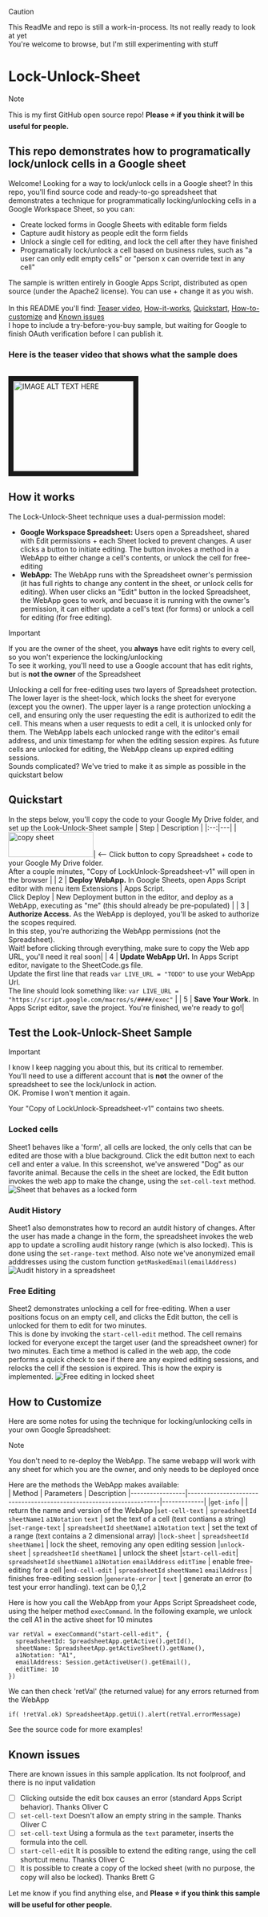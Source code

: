> [!CAUTION]
> This ReadMe and repo is still a work-in-process. Its not really ready to look at yet
> <BR>
> You're welcome to browse, but I'm still experimenting with stuff


Lock-Unlock-Sheet
=================

> [!NOTE]
> This is my first GitHub open source repo! **Please :star: if you think it will be useful for people.**
> <BR>

This repo demonstrates how to programatically lock/unlock cells in a Google sheet
---
Welcome! Looking for a way to lock/unlock cells in a Google sheet? In this repo, you'll find source code and ready-to-go spreadsheet that demonstrates a technique for programmatically locking/unlocking cells in a Google Workspace Sheet, so you can:
- Create locked forms in Google Sheets with editable form fields
- Capture audit history as people edit the form fields
- Unlock a single cell for editing, and lock the cell after they have finished
- Programatically lock/unlock a cell based on business rules, such as "a user can only edit empty cells" or "person x can override text in any cell" 

The sample is written entirely in Google Apps Script, distributed as open source (under the Apache2 license). You can use + change it as you wish. 
<BR>
<BR>
In this README you'll find: 
[Teaser video](here-is-the-teaser-video-that-shows-what-the-sample-does), 
[How-it-works](how-works), 
[Quickstart](quickstart), 
[How-to-customize](how-to-customize) and 
[Known issues](known-issues)
<BR>
I hope to include a try-before-you-buy sample, but waiting for Google to finish OAuth verification before I can publish it. 

### Here is the teaser video that shows what the sample does
<BR>
<a href="http://www.youtube.com/watch?feature=player_embedded&v=YOUTUBE_VIDEO_ID_HERE
" target="_blank"><img src="http://img.youtube.com/vi/YOUTUBE_VIDEO_ID_HERE/0.jpg" 
alt="IMAGE ALT TEXT HERE" width="240" height="180" border="10" /></a>
<!--
### Here is the try-before-you-buy sample:
<table>
  <tr>
    <td>TODO WAITING FOR OAUTH VERIFICATION</td>
    <td><-- Click this button to open the lock/unlock sample spreadsheet shown in the teaser video above. Your browser will need to be logged into a Google account</td>
  </tr>
</table>
-->

How it works
---
The Lock-Unlock-Sheet technique uses a dual-permission model:
* **Google Workspace Spreadsheet:** Users open a Spreadsheet, shared with Edit permissions + each Sheet locked to prevent changes. A user clicks a button to initiate editing. The button invokes a method in a WebApp to either change a cell's contents, or unlock the cell for free-editing 
* **WebApp:** The WebApp runs with the Spreadsheet owner's permission (it has full rights to change any content in the sheet, or unlock cells for editing). When user clicks an "Edit" button in the locked Spreadsheet, the WebApp goes to work, and becuase it is running with the owner's permission, it can either update a cell's text (for forms) or unlock a cell for editing (for free editing).

> [!IMPORTANT]
> If you are the owner of the sheet, you **always** have edit rights to every cell, so you won't experience the locking/unlocking
> <BR> To see it working, you'll need to use a Google account that has edit rights, but is **not the owner** of the Spreadsheet
> 

Unlocking a cell for free-editing uses two layers of Spreadsheet protection. The lower layer is the sheet-lock, which locks the sheet for everyone (except you the owner). The upper layer is a range protection unlocking a cell, and ensuring only the user requesting the edit is authorized to edit the cell. This means when a user requests to edit a cell, it is unlocked only for them. The WebApp labels each unlocked range with the editor's email address, and unix timestamp for when the editing session expires. As future cells are unlocked for editing, the WebApp cleans up expired editing sessions. 
<BR>
Sounds complicated? We've tried to make it as simple as possible in the quickstart below

Quickstart
---
In the steps below, you'll copy the code to your Google My Drive folder, and set up the Look-Unlock-Sheet sample
| Step | Description |
|:--:|---|
| [<img src="res/copy-sheet-button.png" alt="copy sheet" width="170" height="50">](https://www.github.com/)| <-- Click button to copy Spreadsheet + code to your Google My Drive folder.<br>After a couple minutes, "Copy of LockUnlock-Spreadsheet-v1" will open in the browser |
|  2 | **Deploy WebApp.** In Google Sheets, open Apps Script editor with menu item Extensions \| Apps Script.<br>Click Deploy \| New Deployment button in the editor, and deploy as a WebApp, executing as "me" (this should already be pre-populated) |
|  3 | **Authorize Access.** As the WebApp is deployed, you'll be asked to authorize the scopes required.<br>In this step, you're authorizing the WebApp permissions (not the Spreadsheet).<br>Wait! before clicking through everything, make sure to copy the Web app URL, you'll need it real soon|
|  4 | **Update WebApp Url.** In Apps Script editor, navigate to the SheetCode.gs file.<br>Update the first line that reads `var LIVE_URL = "TODO"` to use your WebApp Url.<br>The line should look something like: `var LIVE_URL = "https://script.google.com/macros/s/####/exec"` |
|  5 | **Save Your Work.** In Apps Script editor, save the project. You're finished, we're ready to go!|


Test the Look-Unlock-Sheet Sample
---------------------------------
> [!IMPORTANT]
> I know I keep nagging you about this, but its critical to remember.
> <BR>
> You'll need to use a different account that is **not** the owner of the spreadsheet to see the lock/unlock in action.
> <BR>
> OK. Promise I won't mention it again.


Your "Copy of LockUnlock-Spreadsheet-v1" contains two sheets.
<BR>

### Locked cells
Sheet1 behaves like a 'form', all cells are locked, the only cells that can be edited are those with a blue background. Click the edit button next to each cell and enter a value. In this screenshot, we've answered  "Dog" as our favorite animal. Because the cells in the sheet are locked, the Edit button invokes the web app to make the change, using the `set-cell-text` method.
![Sheet that behaves as a locked form](res/test-01-sheet1.png)

### Audit History
Sheet1 also demonstrates how to record an autdit history of changes. After the user has made a change in the form, the spreadsheet invokes the web app to update a scrolling audit history range (which is also locked). This is done using the `set-range-text` method. Also note we've anonymized email adddresses using the custom function `getMaskedEmail(emailAddress)`
![Audit history in a spreadsheet](res/test-02-audithistory.png)

### Free Editing
Sheet2 demonstrates unlocking a cell for free-editing. When a user positions focus on an empty cell, and clicks the Edit button, the cell is unlocked for them to edit for two minutes.<BR>
This is done by invoking the `start-cell-edit` method. The cell remains locked for everyone except the target user (and the spreadsheet owner) for two minutes. Each time a method is called in the web app, the code performs a quick check to see if there are any expired editing sessions, and relocks the cell if the session is expired. This is how the expiry is implemented.
![Free editing in locked sheet](res/test-03-freeedit.png)

How to Customize
----------------
Here are some notes for using the technique for locking/unlocking cells in your own Google Spreadsheet:
> [!NOTE]
> You don't need to re-deploy the WebApp. The same webapp will work with any sheet for which you are the owner, and only needs to be deployed once
> 

Here are the methods the WebApp makes available:<BR>
| Method          | Parameters                                                          | Description
|-----------------|---------------------------------------------------------------------|-------------|
|`get-info`       |                                                                     | return the name and version of the WebApp 
|`set-cell-text`  | `spreadsheetId` `sheetName1` `a1Notation` `text`                    | set the text of a cell (text contians a string)
|`set-range-text` | `spreadsheetId` `sheetName1` `a1Notation` `text`                    | set the text of a range (text contains a 2 dimensional array)
|`lock-sheet`     | `spreadsheetId` `sheetName1`                                        | lock the sheet, removing any open editing session
|`unlock-sheet`   | `spreadsheetId` `sheetName1`                                        | unlock the sheet
|`start-cell-edit`| `spreadsheetId` `sheetName1` `a1Notation` `emailAddress` `editTime` | enable free-editing for a cell
|`end-cell-edit`  | `spreadsheetId` `sheetName1` `emailAddress`                         | finishes free-editing session
|`generate-error` | `text`                                                              | generate an error (to test your error handling). text can be 0,1,2

Here is how you call the WebApp from your Apps Script Spreadsheet code, using the helper method `execCommand`.
In the following example, we unlock the cell A1 in the active sheet for 10 minutes
```
var retVal = execCommand("start-cell-edit", {
  spreadsheetId: SpreadsheetApp.getActive().getId(),
  sheetName: SpreadsheetApp.getActiveSheet().getName(),
  a1Notation: "A1",
  emailAddress: Session.getActiveUser().getEmail(),
  editTime: 10
})
```
We can then check 'retVal' (the returned value) for any errors returned from the WebApp
```
if( !retVal.ok) SpreadsheetApp.getUi().alert(retVal.errorMessage)
```
See the source code for more examples!

Known issues
------------
There are known issues in this sample application. Its not foolproof, and there is no input validation
- [ ] Clicking outside the edit box causes an error (standard Apps Script behavior). Thanks Oliver C
- [ ] `set-cell-text` Doesn't allow an empty string in the sample. Thanks Oliver C
- [ ] `set-cell-text` Using a formula as the `text` parameter, inserts the formula into the cell. 
- [ ] `start-cell-edit` It is possible to extend the editing range, using the cell shortcut menu. Thanks Oliver C
- [ ] It is possible to create a copy of the locked sheet (with no purpose, the copy will also be locked). Thanks Brett G

Let me know if you find anything else, and  **Please :star: if you think this sample will be useful for other people.**



